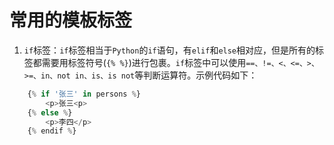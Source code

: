 # 常用的模板标签

1. `if`标签：`if`标签相当于`Python`的`if`语句，有`elif`和`else`相对应，但是所有的标签都需要用标签符号(`{% %}`)进行包裹。`if`标签中可以使用`==、!=、<、<=、>、>=、in、not in、is、is not`等判断运算符。示例代码如下：
```python
    {% if '张三' in persons %}
        <p>张三<p>
    {% else %}
        <p>李四</p>
    {% endif %}
```
